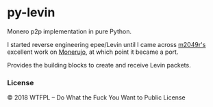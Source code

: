 # py-levin

Monero p2p implementation in pure Python.

I started reverse engineering epee/Levin until I came across [m2049r's](https://github.com/m2049r) excellent work on [Monerujo](https://github.com/m2049r/xmrwallet/tree/master/app/src/main/java/com/m2049r/levin), at which point it became a port.

Provides the building blocks to create and receive Levin packets.

### License

© 2018 WTFPL – Do What the Fuck You Want to Public License